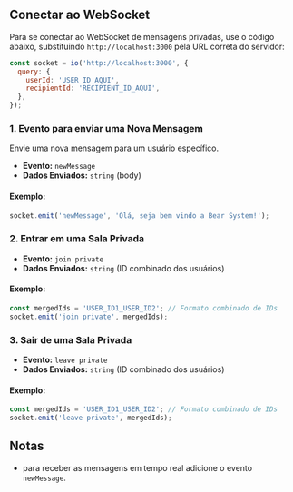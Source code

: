 
## Conectar ao WebSocket

Para se conectar ao WebSocket de mensagens privadas, use o código abaixo, substituindo `http://localhost:3000` pela URL correta do servidor:

```javascript
const socket = io('http://localhost:3000', {
  query: {
    userId: 'USER_ID_AQUI',
    recipientId: 'RECIPIENT_ID_AQUI',
  },
});
```
### 1. Evento para enviar uma Nova Mensagem

Envie uma nova mensagem para um usuário específico.

- **Evento:** `newMessage`
- **Dados Enviados:** `string` (body)

#### Exemplo:

```javascript
socket.emit('newMessage', 'Olá, seja bem vindo a Bear System!');
```


### 2. Entrar em uma Sala Privada

- **Evento:** `join private`
- **Dados Enviados:** `string` (ID combinado dos usuários)

#### Exemplo:

```javascript
const mergedIds = 'USER_ID1_USER_ID2'; // Formato combinado de IDs
socket.emit('join private', mergedIds);
```

### 3. Sair de uma Sala Privada

- **Evento:** `leave private`
- **Dados Enviados:** `string` (ID combinado dos usuários)

#### Exemplo:

```javascript
const mergedIds = 'USER_ID1_USER_ID2'; // Formato combinado de IDs
socket.emit('leave private', mergedIds);
```

## Notas
- para receber as mensagens em tempo real adicione o evento `newMessage`.


